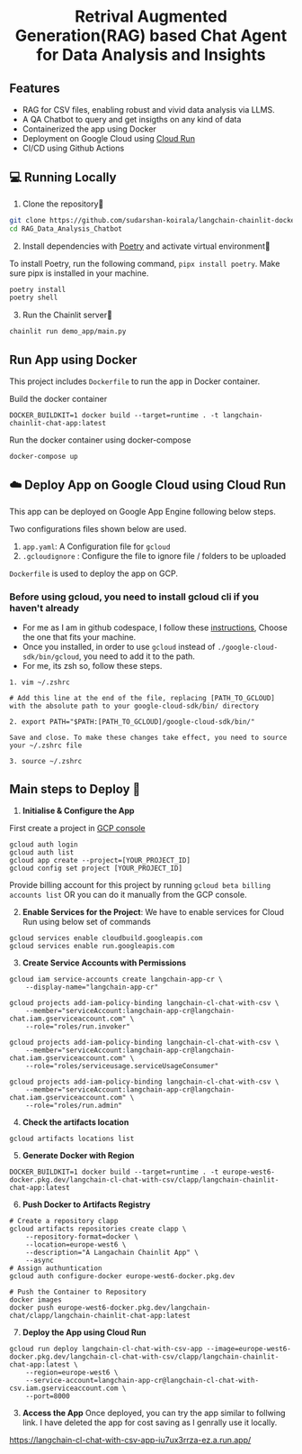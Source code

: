 <h1 align="center">
Retrival Augmented Generation(RAG) based Chat Agent for Data Analysis and Insights
</h1>

## Features

- RAG for CSV files, enabling robust and vivid data analysis via LLMS.
- A QA Chatbot to query and get insigths on any kind of data
- Containerized the app using Docker
- Deployment on Google Cloud using [Cloud Run](https://cloud.google.com/sdk/gcloud/reference/run/deploy)
- CI/CD using Github Actions

## 💻 Running Locally

1. Clone the repository📂

```bash
git clone https://github.com/sudarshan-koirala/langchain-chainlit-docker-deployment
cd RAG_Data_Analysis_Chatbot
```

2. Install dependencies with [Poetry](https://python-poetry.org/) and activate virtual environment🔨  

To install Poetry, run the following command, `pipx install poetry`. Make sure pipx is installed in your machine.  

```bash
poetry install
poetry shell
```

3. Run the Chainlit server🚀

```bash
chainlit run demo_app/main.py
```

##  Run App using Docker
This project includes `Dockerfile` to run the app in Docker container.

Build the docker container

``DOCKER_BUILDKIT=1 docker build --target=runtime . -t langchain-chainlit-chat-app:latest
``

Run the docker container using docker-compose

``docker-compose up``


☁️ Deploy App on Google Cloud using Cloud Run
--------------------------------
This app can be deployed on Google App Engine following below steps.

Two configurations files shown below are used. 

1. `app.yaml`: A Configuration file for `gcloud`
2. `.gcloudignore` : Configure the file to ignore file / folders to be uploaded

`Dockerfile` is used to deploy the app on GCP.

### Before using gcloud, you need to install gcloud cli if you haven't already
- For me as I am in github codespace, I follow these [instructions](https://cloud.google.com/sdk/docs/install#linux), Choose the one that fits your machine.
- Once you installed, in order to use `gcloud` instead of `./google-cloud-sdk/bin/gcloud`, you need to add it to the path.
- For me, its zsh so, follow these steps.
```
1. vim ~/.zshrc

# Add this line at the end of the file, replacing [PATH_TO_GCLOUD] with the absolute path to your google-cloud-sdk/bin/ directory

2. export PATH="$PATH:[PATH_TO_GCLOUD]/google-cloud-sdk/bin/"

Save and close. To make these changes take effect, you need to source your ~/.zshrc file

3. source ~/.zshrc

```

## Main steps to Deploy 🚀

1. **Initialise & Configure the App**

First create a project in [GCP console](https://console.cloud.google.com)

```
gcloud auth login
gcloud auth list
gcloud app create --project=[YOUR_PROJECT_ID]
gcloud config set project [YOUR_PROJECT_ID]
```

Provide billing account for this project by running `gcloud beta billing accounts list` OR you can do it manually from the GCP console.


2. **Enable Services for the Project**: We have to enable services for Cloud Run using below set of commands
```
gcloud services enable cloudbuild.googleapis.com
gcloud services enable run.googleapis.com
```

3. **Create Service Accounts with Permissions**
```
gcloud iam service-accounts create langchain-app-cr \
    --display-name="langchain-app-cr"

gcloud projects add-iam-policy-binding langchain-cl-chat-with-csv \
    --member="serviceAccount:langchain-app-cr@langchain-chat.iam.gserviceaccount.com" \
    --role="roles/run.invoker"

gcloud projects add-iam-policy-binding langchain-cl-chat-with-csv \
    --member="serviceAccount:langchain-app-cr@langchain-chat.iam.gserviceaccount.com" \
    --role="roles/serviceusage.serviceUsageConsumer"

gcloud projects add-iam-policy-binding langchain-cl-chat-with-csv \
    --member="serviceAccount:langchain-app-cr@langchain-chat.iam.gserviceaccount.com" \
    --role="roles/run.admin"
```

4. **Check the artifacts location**
```
gcloud artifacts locations list
```
5. **Generate Docker with Region**
```
DOCKER_BUILDKIT=1 docker build --target=runtime . -t europe-west6-docker.pkg.dev/langchain-cl-chat-with-csv/clapp/langchain-chainlit-chat-app:latest
```

6. **Push Docker to Artifacts Registry**
```
# Create a repository clapp
gcloud artifacts repositories create clapp \
    --repository-format=docker \
    --location=europe-west6 \
    --description="A Langachain Chainlit App" \
    --async
# Assign authuntication
gcloud auth configure-docker europe-west6-docker.pkg.dev

# Push the Container to Repository
docker images
docker push europe-west6-docker.pkg.dev/langchain-chat/clapp/langchain-chainlit-chat-app:latest
```

7. **Deploy the App using Cloud Run**

```
gcloud run deploy langchain-cl-chat-with-csv-app --image=europe-west6-docker.pkg.dev/langchain-cl-chat-with-csv/clapp/langchain-chainlit-chat-app:latest \
    --region=europe-west6 \
    --service-account=langchain-app-cr@langchain-cl-chat-with-csv.iam.gserviceaccount.com \
    --port=8000
```

3. **Access the App** 
Once deployed, you can try the app similar to follwing link. I have deleted the app for cost saving as I genrally use it locally.

https://langchain-cl-chat-with-csv-app-iu7ux3rrza-ez.a.run.app/

